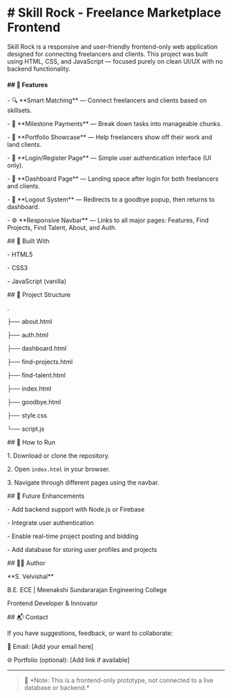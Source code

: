 # **# Skill Rock - Freelance Marketplace Frontend**



Skill Rock is a responsive and user-friendly frontend-only web application designed for connecting freelancers and clients. This project was built using HTML, CSS, and JavaScript — focused purely on clean UI/UX with no backend functionality.



#### **## 🌟 Features**



\- 🔍 \*\*Smart Matching\*\* — Connect freelancers and clients based on skillsets.

\- 💸 \*\*Milestone Payments\*\* — Break down tasks into manageable chunks.

\- 🧾 \*\*Portfolio Showcase\*\* — Help freelancers show off their work and land clients.

\- 🔐 \*\*Login/Register Page\*\* — Simple user authentication interface (UI only).

\- 👤 \*\*Dashboard Page\*\* — Landing space after login for both freelancers and clients.

\- 🚪 \*\*Logout System\*\* — Redirects to a goodbye popup, then returns to dashboard.

\- ⚙️ \*\*Responsive Navbar\*\* — Links to all major pages: Features, Find Projects, Find Talent, About, and Auth.



\## 🧱 Built With



\- HTML5

\- CSS3

\- JavaScript (vanilla)



\## 📁 Project Structure



.

├── about.html

├── auth.html

├── dashboard.html

├── find-projects.html

├── find-talent.html

├── index.html

├── goodbye.html

├── style.css

└── script.js





\## 🚀 How to Run



1\. Download or clone the repository.

2\. Open `index.html` in your browser.

3\. Navigate through different pages using the navbar.



\## 🎯 Future Enhancements



\- Add backend support with Node.js or Firebase

\- Integrate user authentication

\- Enable real-time project posting and bidding

\- Add database for storing user profiles and projects



\## 🧑‍💻 Author



\*\*S. Velvishal\*\*  

B.E. ECE | Meenakshi Sundararajan Engineering College  

Frontend Developer \& Innovator  



\## 📬 Contact



If you have suggestions, feedback, or want to collaborate:  

📧 Email: \[Add your email here]  

🌐 Portfolio (optional): \[Add link if available]



---



> 🔖 \*Note: This is a frontend-only prototype, not connected to a live database or backend.\*





